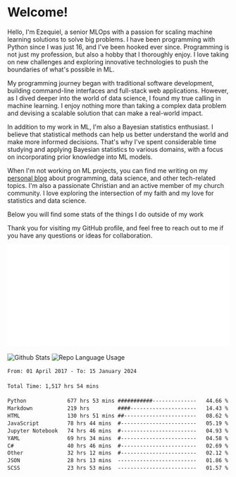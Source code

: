 # Welcome!

Hello, I'm Ezequiel, a senior MLOps with a passion for scaling machine learning solutions to solve big problems. I have been programming with Python since I was just 16, and I've been hooked ever since. Programming is not just my profession, but also a hobby that I thoroughly enjoy. I love taking on new challenges and exploring innovative technologies to push the boundaries of what's possible in ML.

My programming journey began with traditional software development, building command-line interfaces and full-stack web applications. However, as I dived deeper into the world of data science, I found my true calling in machine learning. I enjoy nothing more than taking a complex data problem and devising a scalable solution that can make a real-world impact.

In addition to my work in ML, I'm also a Bayesian statistics enthusiast. I believe that statistical methods can help us better understand the world and make more informed decisions. That's why I've spent considerable time studying and applying Bayesian statistics to various domains, with a focus on incorporating prior knowledge into ML models.

When I'm not working on ML projects, you can find me writing on my [personal blog](https://elc.github.io) about programming, data science, and other tech-related topics. I'm also a passionate Christian and an active member of my church community. I love exploring the intersection of my faith and my love for statistics and data science.

Below you will find some stats of the things I do outside of my work

Thank you for visiting my GitHub profile, and feel free to reach out to me if you have any questions or ideas for collaboration.

![RSS Feed](metrics.plugin.rss.svg)

![Github Stats](https://github-readme-stats.vercel.app/api?username=elc&show_icons=true&theme=gruvbox&border_radius=20&include_all_commits=true&count_private=true&card_width=450) ![Repo Language Usage](https://github-readme-stats.vercel.app/api/top-langs?username=elc&show_icons=true&theme=gruvbox&border_radius=20&include_all_commits=true&count_private=true&layout=compact&langs_count=5&card_width=400)


<!--START_SECTION:waka-->

```txt
From: 01 April 2017 - To: 15 January 2024

Total Time: 1,517 hrs 54 mins

Python             677 hrs 53 mins ###########--------------   44.66 %
Markdown           219 hrs         ####---------------------   14.43 %
HTML               130 hrs 51 mins ##-----------------------   08.62 %
JavaScript         78 hrs 44 mins  #------------------------   05.19 %
Jupyter Notebook   74 hrs 46 mins  #------------------------   04.93 %
YAML               69 hrs 34 mins  #------------------------   04.58 %
C#                 40 hrs 46 mins  #------------------------   02.69 %
Other              32 hrs 12 mins  #------------------------   02.12 %
JSON               28 hrs 13 mins  -------------------------   01.86 %
SCSS               23 hrs 53 mins  -------------------------   01.57 %
```

<!--END_SECTION:waka-->
